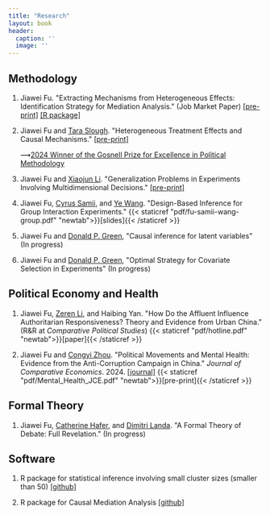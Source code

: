 ```yaml
---
title: "Research"
layout: book
header:
  caption: ''
  image: ''
---
```


## **Methodology**

1. Jiawei Fu. "Extracting Mechanisms from Heterogeneous Effects: Identification Strategy for Mediation Analysis." (Job Market Paper)
[[pre-print]](https://arxiv.org/abs/2403.04131) [\[R package\] ](https://github.com/Jiawei-Fu/mechte)

2. Jiawei Fu and [Tara Slough](http://taraslough.com/). "Heterogeneous Treatment Effects and Causal Mechanisms." [[pre-print]](https://arxiv.org/abs/2404.01566)

     ⟿[2024 Winner of the Gosnell Prize for Excellence in Political Methodology](https://polmeth.org/gosnell-prize)

3. Jiawei Fu and [Xiaojun Li](https://sites.google.com/view/xiaojunli/). "Generalization Problems in Experiments Involving Multidimensional Decisions."
[[pre-print]](https://arxiv.org/abs/2405.06779)

4. Jiawei Fu, [Cyrus Samii](https://cyrussamii.com/), and [Ye Wang](https://www.yewang-polisci.com/). "Design-Based Inference for Group Interaction Experiments." {{< staticref "pdf/fu-samii-wang-group.pdf" "newtab">}}[slides]{{< /staticref >}}

5. Jiawei Fu and [Donald P. Green](https://donaldgreen.com/), "Causal inference for latent variables" (In progress)

6. Jiawei Fu and [Donald P. Green](https://donaldgreen.com/), "Optimal Strategy for Covariate Selection in Experiments" (In progress)


## **Political Economy and Health**

1. Jiawei Fu, [Zeren Li](https://www.zerenli.org/), and Haibing Yan. "How Do the Affluent Influence Authoritarian Responsiveness? Theory and Evidence from Urban China." (R&R at *Comparative Political Studies*)
{{< staticref "pdf/hotline.pdf" "newtab">}}[paper]{{< /staticref >}}

2. Jiawei Fu and [Congyi Zhou](https://sites.google.com/site/zhoucongyi/). "Political Movements and Mental Health: Evidence from the Anti-Corruption Campaign in China." *Journal of Comparative Economics*. 2024. [[journal]](https://www.sciencedirect.com/science/article/pii/S014759672400043X) {{< staticref "pdf/Mental_Health_JCE.pdf" "newtab">}}[pre-print]{{< /staticref >}} 


## **Formal Theory**

1. Jiawei Fu, [Catherine Hafer](https://scholar.google.com/citations?user=Y9FcWlcAAAAJ&hl=en), and [Dimitri Landa](https://wp.nyu.edu/dimitrilanda/). "A Formal Theory of Debate: Full Revelation." (In progress)


## Software

1. R package for statistical inference involving small cluster sizes (smaller than 50) [\[github\]](https://github.com/Jiawei-Fu/clusterinfer)

2. R package for Causal Mediation Analysis [\[github\]](https://github.com/Jiawei-Fu/mechte)

